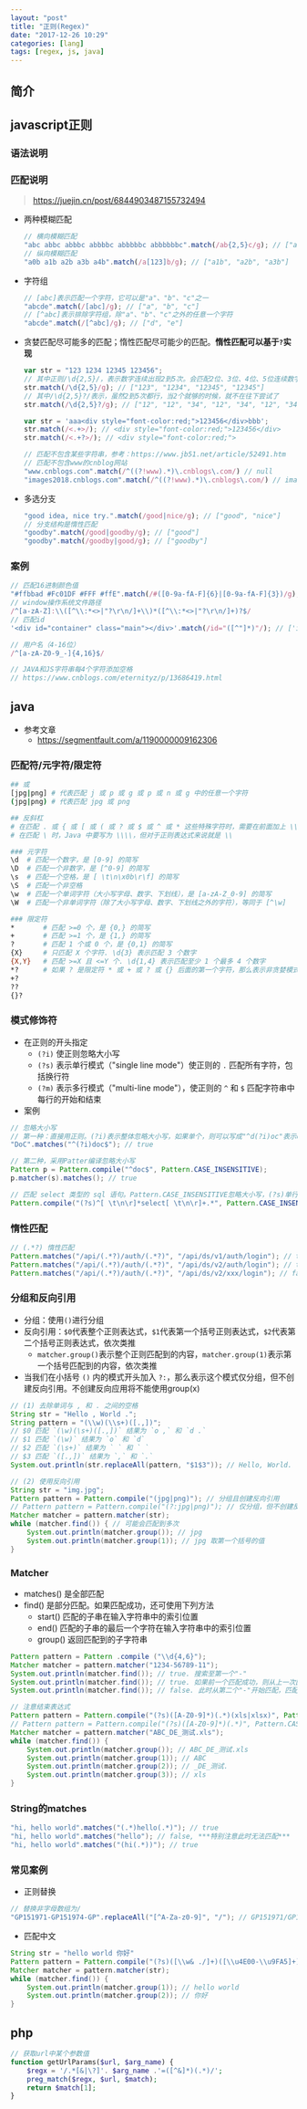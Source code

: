 ```yaml
---
layout: "post"
title: "正则(Regex)"
date: "2017-12-26 10:29"
categories: [lang]
tags: [regex, js, java]
---
```


## 简介

## javascript正则

### 语法说明

### 匹配说明

> https://juejin.cn/post/6844903487155732494

- 两种模糊匹配

    ```js
    // 横向模糊匹配
    "abc abbc abbbc abbbbc abbbbbc abbbbbbc".match(/ab{2,5}c/g); // ["abbc", "abbbc", "abbbbc", "abbbbbc"]
    // 纵向模糊匹配
    "a0b a1b a2b a3b a4b".match(/a[123]b/g); // ["a1b", "a2b", "a3b"]
    ```
- 字符组

    ```js
    // [abc]表示匹配一个字符，它可以是"a"、"b"、"c"之一
    "abcde".match(/[abc]/g); // ["a", "b", "c"]
    // [^abc]表示排除字符组，除"a"、"b"、"c"之外的任意一个字符
    "abcde".match(/[^abc]/g); // ["d", "e"]
    ```
- 贪婪匹配尽可能多的匹配；惰性匹配尽可能少的匹配。**惰性匹配可以基于`?`实现**

    ```js
    var str = "123 1234 12345 123456";
    // 其中正则/\d{2,5}/，表示数字连续出现2到5次。会匹配2位、3位、4位、5位连续数字
    str.match(/\d{2,5}/g); // ["123", "1234", "12345", "12345"]
    // 其中/\d{2,5}?/表示，虽然2到5次都行，当2个就够的时候，就不在往下尝试了
    str.match(/\d{2,5}?/g); // ["12", "12", "34", "12", "34", "12", "34", "56"]

    var str = 'aaa<div style="font-color:red;">123456</div>bbb';
    str.match(/<.+>/); // <div style="font-color:red;">123456</div>
    str.match(/<.+?>/); // <div style="font-color:red;">

    // 匹配不包含某些字符串，参考：https://www.jb51.net/article/52491.htm
    // 匹配不包含www的cnblog网站
    "www.cnblogs.com".match(/^((?!www).*)\.cnblogs\.com/) // null
    "images2018.cnblogs.com".match(/^((?!www).*)\.cnblogs\.com/) // images2018.cnblogs.com、images2018
    ```
- 多选分支

    ```js
    "good idea, nice try.".match(/good|nice/g); // ["good", "nice"]
    // 分支结构是惰性匹配
    "goodby".match(/good|goodby/g); // ["good"]
    "goodby".match(/goodby|good/g); // ["goodby"]
    ```

### 案例

```js
// 匹配16进制颜色值
"#ffbbad #Fc01DF #FFF #ffE".match(/#([0-9a-fA-F]{6}|[0-9a-fA-F]{3})/g); // ["#ffbbad", "#Fc01DF", "#FFF", "#ffE"]
// window操作系统文件路径
/^[a-zA-Z]:\\([^\\:*<>|"?\r\n/]+\\)*([^\\:*<>|"?\r\n/]+)?$/
// 匹配id
'<div id="container" class="main"></div>'.match(/id="([^"]*)"/); // ['id="container"', 'container']

// 用户名（4-16位）
/^[a-zA-Z0-9_-]{4,16}$/

// JAVA和JS字符串每4个字符添加空格
// https://www.cnblogs.com/eternityz/p/13686419.html
```

## java

- 参考文章
    - https://segmentfault.com/a/1190000009162306

### 匹配符/元字符/限定符

```bash
## 或
[jpg|png] # 代表匹配 j 或 p 或 g 或 p 或 n 或 g 中的任意一个字符
(jpg|png) # 代表匹配 jpg 或 png

## 反斜杠
# 在匹配 . 或 { 或 [ 或 ( 或 ? 或 $ 或 ^ 或 * 这些特殊字符时，需要在前面加上 \\，比如匹配 . 时，Java 中要写为 \\.，但对于正则表达式来说就是 \.
# 在匹配 \ 时，Java 中要写为 \\\\，但对于正则表达式来说就是 \\

### 元字符
\d	# 匹配一个数字，是 [0-9] 的简写
\D	# 匹配一个非数字，是 [^0-9] 的简写
\s	# 匹配一个空格，是 [ \t\n\x0b\r\f] 的简写
\S	# 匹配一个非空格
\w	# 匹配一个单词字符（大小写字母、数字、下划线），是 [a-zA-Z_0-9] 的简写
\W	# 匹配一个非单词字符（除了大小写字母、数字、下划线之外的字符），等同于 [^\w]

### 限定符
*	    # 匹配 >=0 个，是 {0,} 的简写
+	    # 匹配 >=1 个，是 {1,} 的简写
?	    # 匹配 1 个或 0 个，是 {0,1} 的简写
{X}	    # 只匹配 X 个字符. \d{3} 表示匹配 3 个数字
{X,Y}	# 匹配 >=X 且 <=Y 个. \d{1,4} 表示匹配至少 1 个最多 4 个数字
*?      # 如果 ? 是限定符 * 或 + 或 ? 或 {} 后面的第一个字符，那么表示非贪婪模式（尽可能少的匹配字符），而不是默认的贪婪模式	
+?
??
{}?
```

### 模式修饰符

- 在正则的开头指定
    - `(?i)` 使正则忽略大小写
    - `(?s)` 表示单行模式（"single line mode"）使正则的 `.` 匹配所有字符，包括换行符
    - `(?m)` 表示多行模式（"multi-line mode"），使正则的 `^` 和 `$` 匹配字符串中每行的开始和结束
- 案例

```java
// 忽略大小写
// 第一种：直接用正则。(?i)表示整体忽略大小写，如果单个，则可以写成"^d(?i)oc"表示oc忽略大小写，"^d((?i)o)c"表示只有o忽略大小写
"DoC".matches("^(?i)doc$"); // true

// 第二种，采用Patter编译忽略大小写
Pattern p = Pattern.compile("^doc$", Pattern.CASE_INSENSITIVE);
p.matcher(s).matches(); // true

// 匹配 select 类型的 sql 语句。Pattern.CASE_INSENSITIVE忽略大小写，(?s)单行模式(否则无法匹配到\n等字符)，最后的`.*`需要
Pattern.compile("(?s)^[ \t\n\r]*select[ \t\n\r]+.*", Pattern.CASE_INSENSITIVE).matcher(sql.trim()).matches(); // 返回true或false
```

### 惰性匹配

```java
// (.*?) 惰性匹配
Pattern.matches("/api/(.*?)/auth/(.*?)", "/api/ds/v1/auth/login"); // true
Pattern.matches("/api/(.*?)/auth/(.*?)", "/api/ds/v2/auth/login"); // true
Pattern.matches("/api/(.*?)/auth/(.*?)", "/api/ds/v2/xxx/login"); // false
```

### 分组和反向引用

- 分组：使用`()`进行分组
- 反向引用：`$0`代表整个正则表达式，`$1`代表第一个括号正则表达式，`$2`代表第二个括号正则表达式，依次类推
    - `matcher.group()`表示整个正则匹配到的内容，`matcher.group(1)`表示第一个括号匹配到的内容，依次类推
- 当我们在小括号 `()` 内的模式开头加入 `?:`，那么表示这个模式仅分组，但不创建反向引用。不创建反向应用将不能使用group(x)

```java
// (1) 去除单词与 , 和 . 之间的空格
String str = "Hello , World .";
String pattern = "(\\w)(\\s+)([.,])";
// $0 匹配 `(\w)(\s+)([.,])` 结果为 `o ,` 和 `d .`
// $1 匹配 `(\w)` 结果为 `o` 和 `d`
// $2 匹配 `(\s+)` 结果为 ` ` 和 ` `
// $3 匹配 `([.,])` 结果为 `,` 和 `.`
System.out.println(str.replaceAll(pattern, "$1$3")); // Hello, World.

// (2) 使用反向引用
String str = "img.jpg";
Pattern pattern = Pattern.compile("(jpg|png)"); // 分组且创建反向引用
// Pattern pattern = Pattern.compile("(?:jpg|png)"); // 仅分组，但不创建反向引用。此时下面 matcher.group(1) 会报错 IndexOutOfBoundsException
Matcher matcher = pattern.matcher(str);
while (matcher.find()) { // 可能会匹配到多次
    System.out.println(matcher.group()); // jpg
    System.out.println(matcher.group(1)); // jpg 取第一个括号的值
}
```

### Matcher

- matches() 是全部匹配
- find() 是部分匹配。如果匹配成功，还可使用下列方法
    - start() 匹配的子串在输入字符串中的索引位置
    - end() 匹配的子串的最后一个字符在输入字符串中的索引位置
    - group() 返回匹配到的子字符串

```java
Pattern pattern = Pattern .compile ("\\d{4,6}");
Matcher matcher = pattern.matcher("1234-56789-11");
System.out.println(matcher.find()); // true. 搜索至第一个"-"
System.out.println(matcher.find()); // true. 如果前一个匹配成功，则从上一次匹配的字符串的下一个字符开始搜索。此时从第一个"-"开始匹配，匹配失败，接着直接匹配5，然后56789就匹配成功
System.out.println(matcher.find()); // false. 此时从第二个"-"开始匹配，匹配失败，接着直接匹配11，然后失败；之后继续匹配会一直失败

// 注意结束表达式
Pattern pattern = Pattern.compile("(?s)([A-Z0-9]*)(.*)(xls|xlsx)", Pattern.CASE_INSENSITIVE);
// Pattern pattern = Pattern.compile("(?s)([A-Z0-9]*)(.*)", Pattern.CASE_INSENSITIVE); // 会循环两次，且第二次返回的都是空字符串(即未匹配到)
Matcher matcher = pattern.matcher("ABC_DE_测试.xls");
while (matcher.find()) {
    System.out.println(matcher.group()); // ABC_DE_测试.xls
    System.out.println(matcher.group(1)); // ABC
    System.out.println(matcher.group(2)); // _DE_测试.
    System.out.println(matcher.group(3)); // xls
}
```

### String的matches

```java
"hi, hello world".matches("(.*)hello(.*)"); // true
"hi, hello world".matches("hello"); // false, ***特别注意此时无法匹配***
"hi, hello world".matches("(hi(.*))"); // true
```

### 常见案例

- 正则替换

```java
// 替换非字母数组为/
"GP151971-GP151974-GP".replaceAll("[^A-Za-z0-9]", "/"); // GP151971/GP151974/GP
```
- 匹配中文

```java
String str = "hello world 你好"
Pattern pattern = Pattern.compile("(?s)([\\w& ./]+)([\\u4E00-\\u9FA5]+)", Pattern.CASE_INSENSITIVE);
Matcher matcher = pattern.matcher(str);
while (matcher.find()) {
    System.out.println(matcher.group(1)); // hello world 
    System.out.println(matcher.group(2)); // 你好
}
```

## php

```php
// 获取url中某个参数值
function getUrlParams($url, $arg_name) {
    $regx = '/.*[&|\?]'. $arg_name .'=([^&]*)(.*)/';
    preg_match($regx, $url, $match);
    return $match[1];
}
```


